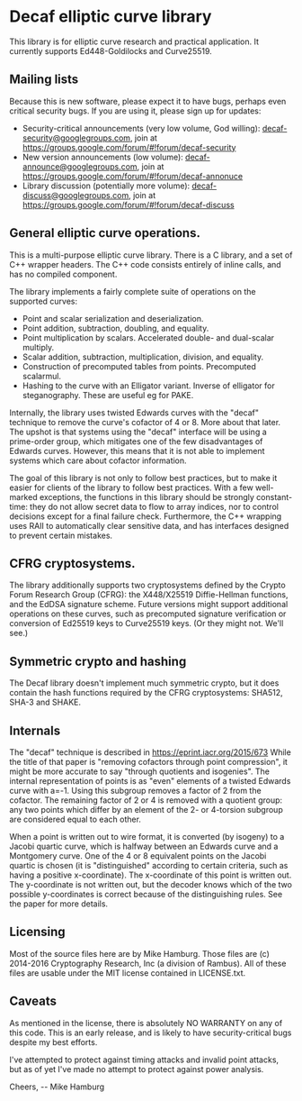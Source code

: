 # Decaf elliptic curve library

This library is for elliptic curve research and practical application.
It currently supports Ed448-Goldilocks and Curve25519.

## Mailing lists

Because this is new software, please expect it to have bugs, perhaps
even critical security bugs.  If you are using it, please sign up for
updates:

* Security-critical announcements (very low volume, God willing):
    decaf-security@googlegroups.com, join at https://groups.google.com/forum/#!forum/decaf-security    
* New version announcements (low volume):
    decaf-announce@googlegroups.com, join at https://groups.google.com/forum/#!forum/decaf-annonuce
* Library discussion (potentially more volume):
    decaf-discuss@googlegroups.com, join at https://groups.google.com/forum/#!forum/decaf-discuss

## General elliptic curve operations.

This is a multi-purpose elliptic curve library.  There is a C library,
and a set of C++ wrapper headers.  The C++ code consists entirely of
inline calls, and has no compiled component.

The library implements a fairly complete suite of operations on the
supported curves:

* Point and scalar serialization and deserialization.
* Point addition, subtraction, doubling, and equality.
* Point multiplication by scalars.  Accelerated double- and dual-scalar multiply.
* Scalar addition, subtraction, multiplication, division, and equality.
* Construction of precomputed tables from points.  Precomputed scalarmul.
* Hashing to the curve with an Elligator variant.  Inverse of elligator
   for steganography.  These are useful eg for PAKE.

Internally, the library uses twisted Edwards curves with the "decaf"
technique to remove the curve's cofactor of 4 or 8.  More about that
later.  The upshot is that systems using the "decaf" interface will
be using a prime-order group, which mitigates one of the few
disadvantages of Edwards curves.  However, this means that it is not
able to implement systems which care about cofactor information.

The goal of this library is not only to follow best practices, but to
make it easier for clients of the library to follow best practices.
With a few well-marked exceptions, the functions in this library should
be strongly constant-time: they do not allow secret data to flow to
array indices, nor to control decisions except for a final failure
check.  Furthermore, the C++ wrapping uses RAII to automatically clear
sensitive data, and has interfaces designed to prevent certain mistakes.

## CFRG cryptosystems.

The library additionally supports two cryptosystems defined by the
Crypto Forum Research Group (CFRG): the X448/X25519 Diffie-Hellman
functions, and the EdDSA signature scheme.  Future versions might
support additional operations on these curves, such as precomputed
signature verification or conversion of Ed25519 keys to Curve25519
keys.  (Or they might not.  We'll see.)

## Symmetric crypto and hashing

The Decaf library doesn't implement much symmetric crypto, but it does
contain the hash functions required by the CFRG cryptosystems: SHA512,
SHA-3 and SHAKE.

## Internals

The "decaf" technique is described in https://eprint.iacr.org/2015/673
While the title of that paper is "removing cofactors through point
compression", it might be more accurate to say "through quotients and
isogenies".  The internal representation of points is as "even" elements
of a twisted Edwards curve with a=-1.  Using this subgroup removes a
factor of 2 from the cofactor.  The remaining factor of 2 or 4 is
removed with a quotient group: any two points which differ by an element
of the 2- or 4-torsion subgroup are considered equal to each other.

When a point is written out to wire format, it is converted (by isogeny)
to a Jacobi quartic curve, which is halfway between an Edwards curve
and a Montgomery curve.  One of the 4 or 8 equivalent points on the
Jacobi quartic is chosen (it is "distinguished" according to certain
criteria, such as having a positive x-coordinate).  The x-coordinate of
this point is written out.  The y-coordinate is not written out, but the
decoder knows which of the two possible y-coordinates is correct because
of the distinguishing rules.  See the paper for more details.

## Licensing

Most of the source files here are by Mike Hamburg.  Those files are (c)
2014-2016 Cryptography Research, Inc (a division of Rambus). All of these
files are usable under the MIT license contained in LICENSE.txt.

## Caveats

As mentioned in the license, there is absolutely NO WARRANTY on any of this
code.  This is an early release, and is likely to have security-critical
bugs despite my best efforts.

I've attempted to protect against timing attacks and invalid point attacks,
but as of yet I've made no attempt to protect against power analysis.

Cheers,
-- Mike Hamburg
